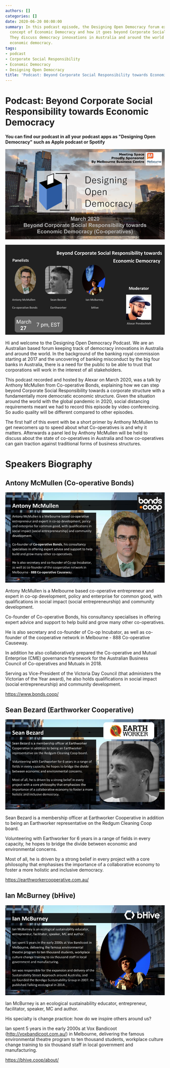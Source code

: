 ```yaml
---
authors: []
categories: []
date: 2020-06-20 00:00:00
summary: In this podcast episode, the Designing Open Democracy forum explores the
  concept of Economic Democracy and how it goes beyond Corporate Social Responsibility.
  They discuss democracy innovations in Australia and around the world related to
  economic democracy.
tags:
- podcast
- Corporate Social Responsibility
- Economic Democracy
- Designing Open Democracy
title: 'Podcast: Beyond Corporate Social Responsibility towards Economic Democracy'
---
```


# Podcast: Beyond Corporate Social Responsibility towards Economic Democracy


**You can find our podcast in all your podcast apps as "Designing Open Democracy" such as Apple podcast or Spotify**

![2020-03-27 Designing Open Democracy Cooperatives Economic Democracy (4)|690x388](2020-06-20-podcast-title.png) 

![2020-03-27 Designing Open Democracy Cooperatives Economic Democracy|690x388](2020-06-20-podcast-cast.png) 

Hi and welcome to the Designing Open Democracy Podcast. We are an Australian based forum keeping track of democracy innovations in Australia and around the world. In the background of the banking royal commission starting at 2017 and the uncovering of banking misconduct by the big four banks in Australia, there is a need for the public to be able to trust that corporations will work in the interest of all stakeholders.

This podcast recorded and hosted by Alexar on March 2020, was a talk by Anthony McMullen from Co-operative Bonds, explaining how we can step beyond Corporate Social Responsibility towards a corporate structure with a fundamentally more democratic economic structure. Given the situation around the world with the global pandemic in 2020, social distancing requirements meant we had to record this episode by video conferencing. So audio quality will be different compared to other episodes.

The first half of this event with be a short primer by Anthony McMullen to get newcomers up to speed about what Co-operatives is and why it matters. Afterwards a panel led by Anthony McMullen will be held to discuss about the state of co-operatives in Australia and how co-operatives can gain traction against traditional forms of business structures.

<!-- more -->

# Speakers Biography

## Antony McMullen (Co-operative Bonds)

![2020-03-27 Designing Open Democracy Cooperatives Economic Democracy (1)|690x388](2020-06-20-podcast-anthony-mcmullen.png) 

Antony McMullen is a Melbourne based co-operative entrepreneur and expert in co-op development, policy and enterprise for common good, with qualifications in social impact (social entrepreneurship) and community development.

Co-founder of Co-operative Bonds, his consultancy specialises in offering expert advice and support to help build and grow many other co-operatives.

He is also secretary and co-founder of Co-op Incubator, as well as co-founder of the cooperative network in Melbourne - 888 Co-operative Causeway.

In addition he also collaboratively prepared the Co-operative and Mutual Enterprise (CME) governance framework for the Australian Business Council of Co-operatives and Mutuals in 2018.

Serving as Vice-President of the Victoria Day Council (that administers the Victorian of the Year award), he also holds qualifications in social impact (social entrepreneurship) and community development.

https://www.bonds.coop/

## Sean Bezard (Earthworker Cooperative)

![2020-03-27 Designing Open Democracy Cooperatives Economic Democracy (2)|690x388](2020-06-20-podcast-sean-bezard.png) 

Sean Bezard is a membership officer at Earthworker Cooperative in addition to being an Earthworker representative on the Redgum Cleaning Coop board.

Volunteering with Earthworker for 6 years in a range of fields in every capacity, he hopes to bridge the divide between economic and environmental concerns.

Most of all, he is driven by a strong belief in every project with a core philosophy that emphasises the importance of a collaborative economy to foster a more holistic and inclusive democracy.

https://earthworkercooperative.com.au/

## Ian McBurney (bHive)

![2020-03-27 Designing Open Democracy Cooperatives Economic Democracy (3)|690x388](2020-06-20-podcast-ian-mcburney.png)

Ian McBurney is an ecological sustainability educator, entrepreneur, facilitator, speaker, MC and author.

His specialty is change practice: how do we inspire others around us?

Ian spent 5 years in the early 2000s at Vox Bandicoot (http://voxbandicoot.com.au/) in Melbourne, delivering the famous environmental theatre program to ten thousand students, workplace culture change training to six thousand staff in local government and manufacturing.

https://bhive.coop/about/